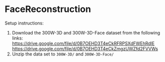 # FaceReconstruction

Setup instructions:
1. Download the 300W-3D and 300W-3D-Face dataset from the following links:
  https://drive.google.com/file/d/0B7OEHD3T4eCkRFRPSXdFWEhRdlE
   https://drive.google.com/file/d/0B7OEHD3T4eCkZmgzUWZfd2FVVWs
2. Unzip the data set to `300W-3D/` and `300W-3D-Face/`
